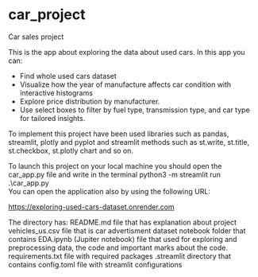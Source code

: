 # car_project
Car sales project 

This is the app about exploring the data about used cars. In this app you can:
* Find whole used cars dataset
* Visualize how the year of manufacture affects car condition with interactive histograms
* Explore price distribution by manufacturer.
* Use select boxes to filter by fuel type, transmission type, and car type for tailored insights. 

To implement this project have been used libraries such as pandas, streamlit, plotly and pyplot and streamlit methods such as st.write, st.title, st.checkbox, st.plotly chart and so on.

To launch this project on your local machine you should open the car_app.py file and write in the terminal  python3 -m streamlit run .\car_app.py    
You can open the application also by using the following URL:

https://exploring-used-cars-dataset.onrender.com


The directory has:
README.md file that has explanation about project 
vehicles_us.csv file that is car advertisment dataset
notebook folder that contains EDA.ipynb (Jupiter notebook) file that used for exploring and preprocessing data, the code and important marks about the code. 
requirements.txt file with required packages
.streamlit directory that contains config.toml file with streamlit configurations 